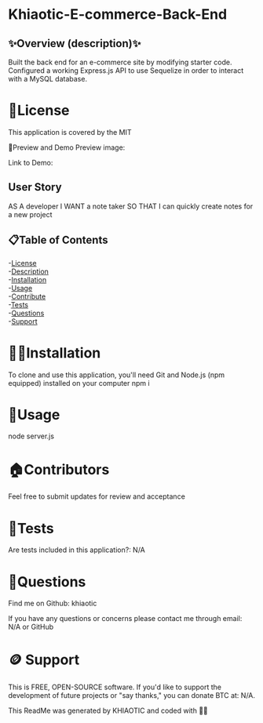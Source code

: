 # Khiaotic-E-commerce-Back-End

## ✨Overview (description)✨ <br>
Built the back end for an e-commerce site by modifying starter code.  Configured a working Express.js API to use Sequelize in order to interact with a MySQL database.

# 🪪License
This application is covered by the MIT

👀Preview and Demo
Preview image: 


Link to Demo: <br>


## User Story
AS A developer I WANT a note taker SO THAT I can quickly create notes for a new project

## 📋Table of Contents
-[License](#🪪License) <br />
-[Description](#✨Overview) <br />
-[Installation](#💢📃Installation) <br />
-[Usage](#🧰Usage) <br />
-[Contribute](#🏠Contributors) <br />
-[Tests](#🧪Tests) <br />
-[Questions](#🤔Questions) <br />
-[Support](#🪙Support) <br />

# 💢📃Installation <br>
To clone and use this application, you'll need Git and Node.js (npm equipped) installed on your computer
npm i

# 🧰Usage<br>
node server.js


# 🏠Contributors<br>
Feel free to submit updates for review and acceptance

# 🧪Tests<br>
Are tests included in this application?: N/A

# 🤔Questions<br>
Find me on Github: khiaotic

If you have any questions or concerns please contact me through email: N/A or GitHub

# 🪙 Support<br>
This is FREE, OPEN-SOURCE software.
If you'd like to support the development of future projects or "say thanks," you can donate BTC at: N/A.

This ReadMe was generated by KHIAOTIC and coded with 🌈💖
